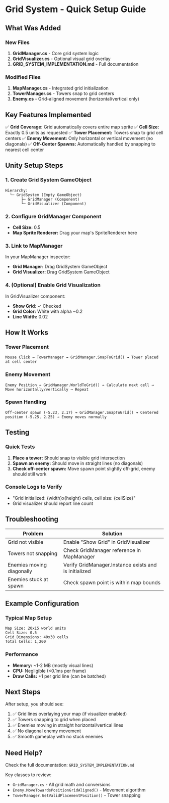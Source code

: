 # Grid System - Quick Setup Guide

## What Was Added

### New Files
1. **GridManager.cs** - Core grid system logic
2. **GridVisualizer.cs** - Optional visual grid overlay
3. **GRID_SYSTEM_IMPLEMENTATION.md** - Full documentation

### Modified Files
1. **MapManager.cs** - Integrated grid initialization
2. **TowerManager.cs** - Towers snap to grid centers
3. **Enemy.cs** - Grid-aligned movement (horizontal/vertical only)

## Key Features Implemented

✅ **Grid Coverage:** Grid automatically covers entire map sprite
✅ **Cell Size:** Exactly 0.5 units as requested
✅ **Tower Placement:** Towers snap to grid cell centers
✅ **Enemy Movement:** Only horizontal or vertical movement (no diagonals)
✅ **Off-Center Spawns:** Automatically handled by snapping to nearest cell center

## Unity Setup Steps

### 1. Create Grid System GameObject
```
Hierarchy:
  └─ GridSystem (Empty GameObject)
       ├─ GridManager (Component)
       └─ GridVisualizer (Component)
```

### 2. Configure GridManager Component
- **Cell Size:** 0.5
- **Map Sprite Renderer:** Drag your map's SpriteRenderer here

### 3. Link to MapManager
In your MapManager inspector:
- **Grid Manager:** Drag GridSystem GameObject
- **Grid Visualizer:** Drag GridSystem GameObject

### 4. (Optional) Enable Grid Visualization
In GridVisualizer component:
- **Show Grid:** ✓ Checked
- **Grid Color:** White with alpha ~0.2
- **Line Width:** 0.02

## How It Works

### Tower Placement
```
Mouse Click → TowerManager → GridManager.SnapToGrid() → Tower placed at cell center
```

### Enemy Movement
```
Enemy Position → GridManager.WorldToGrid() → Calculate next cell → Move horizontally/vertically → Repeat
```

### Spawn Handling
```
Off-center spawn (-5.23, 2.17) → GridManager.SnapToGrid() → Centered position (-5.25, 2.25) → Enemy moves normally
```

## Testing

### Quick Tests
1. **Place a tower:** Should snap to visible grid intersection
2. **Spawn an enemy:** Should move in straight lines (no diagonals)
3. **Check off-center spawn:** Move spawn point slightly off-grid, enemy should still work

### Console Logs to Verify
- "Grid initialized: {width}x{height} cells, cell size: {cellSize}"
- Grid visualizer should report line count

## Troubleshooting

| Problem | Solution |
|---------|----------|
| Grid not visible | Enable "Show Grid" in GridVisualizer |
| Towers not snapping | Check GridManager reference in MapManager |
| Enemies moving diagonally | Verify GridManager.Instance exists and is initialized |
| Enemies stuck at spawn | Check spawn point is within map bounds |

## Example Configuration

### Typical Map Setup
```
Map Size: 20x15 world units
Cell Size: 0.5
Grid Dimensions: 40x30 cells
Total Cells: 1,200
```

### Performance
- **Memory:** ~1-2 MB (mostly visual lines)
- **CPU:** Negligible (<0.1ms per frame)
- **Draw Calls:** +1 per grid line (can be batched)

## Next Steps

After setup, you should see:
1. ✅ Grid lines overlaying your map (if visualizer enabled)
2. ✅ Towers snapping to grid when placed
3. ✅ Enemies moving in straight horizontal/vertical lines
4. ✅ No diagonal enemy movement
5. ✅ Smooth gameplay with no stuck enemies

## Need Help?

Check the full documentation: `GRID_SYSTEM_IMPLEMENTATION.md`

Key classes to review:
- `GridManager.cs` - All grid math and conversions
- `Enemy.MoveTowardsPositionGridAligned()` - Movement algorithm
- `TowerManager.GetValidPlacementPosition()` - Tower snapping
